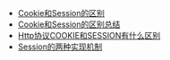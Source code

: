 - [Cookie和Session的区别](https://www.jianshu.com/p/2f7031a69f43)
- [Cookie和Session的区别总结](https://www.jianshu.com/p/c0a7bcba8987)
- [Http协议COOKIE和SESSION有什么区别](https://www.jianshu.com/p/bfabd9852780)
- [Session的两种实现机制](https://www.cnblogs.com/gengyi/p/6376239.html)